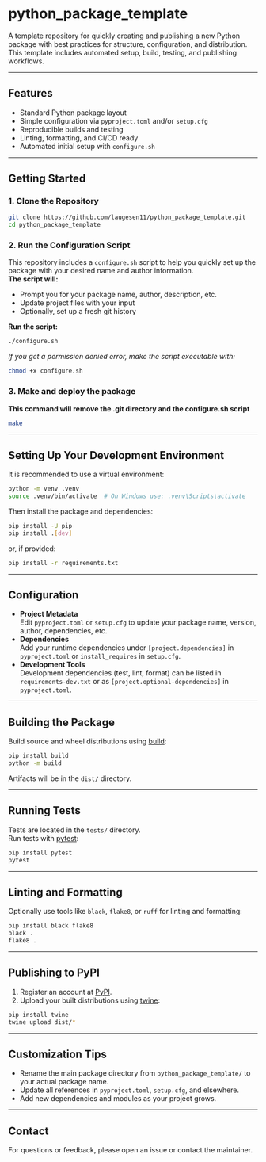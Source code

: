 # python_package_template

A template repository for quickly creating and publishing a new Python package with best practices for structure, configuration, and distribution. This template includes automated setup, build, testing, and publishing workflows.

---

## Features

- Standard Python package layout
- Simple configuration via `pyproject.toml` and/or `setup.cfg`
- Reproducible builds and testing
- Linting, formatting, and CI/CD ready
- Automated initial setup with `configure.sh`

---

## Getting Started

### 1. Clone the Repository

```bash
git clone https://github.com/laugesen11/python_package_template.git
cd python_package_template
```

### 2. Run the Configuration Script

This repository includes a `configure.sh` script to help you quickly set up the package with your desired name and author information.  
**The script will:**
- Prompt you for your package name, author, description, etc.
- Update project files with your input
- Optionally, set up a fresh git history

**Run the script:**
```bash
./configure.sh
```
*If you get a permission denied error, make the script executable with:*
```bash
chmod +x configure.sh
```

### 3. Make and deploy the package

**This command will remove the .git directory and the configure.sh script**
```bash
make
```
---

## Setting Up Your Development Environment

It is recommended to use a virtual environment:

```bash
python -m venv .venv
source .venv/bin/activate  # On Windows use: .venv\Scripts\activate
```

Then install the package and dependencies:

```bash
pip install -U pip
pip install .[dev]
```
or, if provided:
```bash
pip install -r requirements.txt
```

---

## Configuration

- **Project Metadata**  
  Edit `pyproject.toml` or `setup.cfg` to update your package name, version, author, dependencies, etc.
- **Dependencies**  
  Add your runtime dependencies under `[project.dependencies]` in `pyproject.toml` or `install_requires` in `setup.cfg`.
- **Development Tools**  
  Development dependencies (test, lint, format) can be listed in `requirements-dev.txt` or as `[project.optional-dependencies]` in `pyproject.toml`.

---

## Building the Package

Build source and wheel distributions using [build](https://pypa-build.readthedocs.io/en/latest/):

```bash
pip install build
python -m build
```
Artifacts will be in the `dist/` directory.

---

## Running Tests

Tests are located in the `tests/` directory.  
Run tests with [pytest](https://docs.pytest.org/):

```bash
pip install pytest
pytest
```

---

## Linting and Formatting

Optionally use tools like `black`, `flake8`, or `ruff` for linting and formatting:

```bash
pip install black flake8
black .
flake8 .
```

---

## Publishing to PyPI

1. Register an account at [PyPI](https://pypi.org/).
2. Upload your built distributions using [twine](https://twine.readthedocs.io/):

```bash
pip install twine
twine upload dist/*
```

---

## Customization Tips

- Rename the main package directory from `python_package_template/` to your actual package name.
- Update all references in `pyproject.toml`, `setup.cfg`, and elsewhere.
- Add new dependencies and modules as your project grows.

---

## Contact

For questions or feedback, please open an issue or contact the maintainer.

